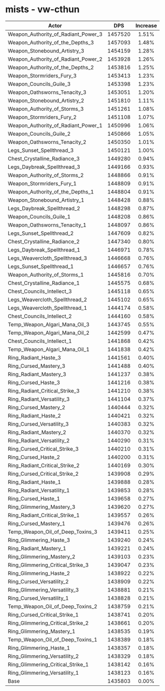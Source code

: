 # mists - vw-cthun
| Actor | DPS | Increase |
|---|:---:|:---:|
|Weapon_Authority_of_Radiant_Power_3|1457520|1.51%|
|Weapon_Authority_of_the_Depths_3|1457093|1.48%|
|Weapon_Stonebound_Artistry_3|1454159|1.28%|
|Weapon_Authority_of_Radiant_Power_2|1453928|1.26%|
|Weapon_Authority_of_the_Depths_2|1453816|1.25%|
|Weapon_Stormriders_Fury_3|1453413|1.23%|
|Weapon_Councils_Guile_3|1453398|1.23%|
|Weapon_Oathsworns_Tenacity_3|1453051|1.20%|
|Weapon_Stonebound_Artistry_2|1451810|1.11%|
|Weapon_Authority_of_Storms_3|1451261|1.08%|
|Weapon_Stormriders_Fury_2|1451108|1.07%|
|Weapon_Authority_of_Radiant_Power_1|1450996|1.06%|
|Weapon_Councils_Guile_2|1450866|1.05%|
|Weapon_Oathsworns_Tenacity_2|1450350|1.01%|
|Legs_Sunset_Spellthread_3|1450121|1.00%|
|Chest_Crystalline_Radiance_3|1449280|0.94%|
|Legs_Daybreak_Spellthread_3|1449166|0.93%|
|Weapon_Authority_of_Storms_2|1448866|0.91%|
|Weapon_Stormriders_Fury_1|1448809|0.91%|
|Weapon_Authority_of_the_Depths_1|1448804|0.91%|
|Weapon_Stonebound_Artistry_1|1448428|0.88%|
|Legs_Daybreak_Spellthread_2|1448298|0.87%|
|Weapon_Councils_Guile_1|1448208|0.86%|
|Weapon_Oathsworns_Tenacity_1|1448097|0.86%|
|Legs_Sunset_Spellthread_2|1447609|0.82%|
|Chest_Crystalline_Radiance_2|1447340|0.80%|
|Legs_Daybreak_Spellthread_1|1446971|0.78%|
|Legs_Weavercloth_Spellthread_3|1446668|0.76%|
|Legs_Sunset_Spellthread_1|1446657|0.76%|
|Weapon_Authority_of_Storms_1|1445816|0.70%|
|Chest_Crystalline_Radiance_1|1445575|0.68%|
|Chest_Councils_Intellect_3|1445118|0.65%|
|Legs_Weavercloth_Spellthread_2|1445102|0.65%|
|Legs_Weavercloth_Spellthread_1|1444174|0.58%|
|Chest_Councils_Intellect_2|1444160|0.58%|
|Temp_Weapon_Algari_Mana_Oil_3|1443745|0.55%|
|Temp_Weapon_Algari_Mana_Oil_2|1442599|0.47%|
|Chest_Councils_Intellect_1|1441868|0.42%|
|Temp_Weapon_Algari_Mana_Oil_1|1441838|0.42%|
|Ring_Radiant_Haste_3|1441561|0.40%|
|Ring_Cursed_Mastery_3|1441488|0.40%|
|Ring_Radiant_Mastery_3|1441237|0.38%|
|Ring_Cursed_Haste_3|1441216|0.38%|
|Ring_Radiant_Critical_Strike_3|1441210|0.38%|
|Ring_Radiant_Versatility_3|1441104|0.37%|
|Ring_Cursed_Mastery_2|1440444|0.32%|
|Ring_Radiant_Haste_2|1440421|0.32%|
|Ring_Cursed_Versatility_3|1440383|0.32%|
|Ring_Radiant_Mastery_2|1440370|0.32%|
|Ring_Radiant_Versatility_2|1440290|0.31%|
|Ring_Cursed_Critical_Strike_3|1440210|0.31%|
|Ring_Cursed_Haste_2|1440200|0.31%|
|Ring_Radiant_Critical_Strike_2|1440169|0.30%|
|Ring_Cursed_Critical_Strike_2|1439908|0.29%|
|Ring_Radiant_Haste_1|1439888|0.28%|
|Ring_Radiant_Versatility_1|1439853|0.28%|
|Ring_Cursed_Haste_1|1439658|0.27%|
|Ring_Glimmering_Mastery_3|1439620|0.27%|
|Ring_Radiant_Critical_Strike_1|1439557|0.26%|
|Ring_Cursed_Mastery_1|1439476|0.26%|
|Temp_Weapon_Oil_of_Deep_Toxins_3|1439411|0.25%|
|Ring_Glimmering_Haste_3|1439240|0.24%|
|Ring_Radiant_Mastery_1|1439221|0.24%|
|Ring_Glimmering_Mastery_2|1439103|0.23%|
|Ring_Glimmering_Critical_Strike_3|1439047|0.23%|
|Ring_Glimmering_Haste_2|1438922|0.22%|
|Ring_Cursed_Versatility_2|1438909|0.22%|
|Ring_Glimmering_Versatility_3|1438881|0.21%|
|Ring_Cursed_Versatility_1|1438828|0.21%|
|Temp_Weapon_Oil_of_Deep_Toxins_2|1438759|0.21%|
|Ring_Cursed_Critical_Strike_1|1438741|0.20%|
|Ring_Glimmering_Critical_Strike_2|1438661|0.20%|
|Ring_Glimmering_Mastery_1|1438535|0.19%|
|Temp_Weapon_Oil_of_Deep_Toxins_1|1438389|0.18%|
|Ring_Glimmering_Haste_1|1438357|0.18%|
|Ring_Glimmering_Versatility_2|1438329|0.18%|
|Ring_Glimmering_Critical_Strike_1|1438142|0.16%|
|Ring_Glimmering_Versatility_1|1438123|0.16%|
|Base|1435803|0.00%|
